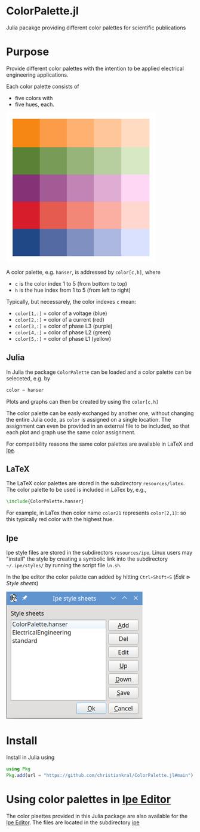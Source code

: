 # ColorPalette.jl

Julia pacakge providing different color palettes for scientific publications

# Purpose

Provide different color palettes with the intention to be applied
electrical engineering applications.

Each color palette consists of

- five colors with
- five hues, each.

<img src="https://github.com/christiankral/ColorPalette.jl/blob/main/resources/png/ColorPalette.hanser_color.png?raw=true" width="400"/>

A color palette, e.g. `hanser`, is addressed by `color[c,h]`, where
- `c` is the color index 1 to 5 (from bottom to top)
- `h` is the hue index from 1 to 5 (from left to right)

Typically, but necessarely, the color indexes `c` mean:

- `color[1,:]` = color of a voltage (blue)
- `color[2,:]` = color of a current (red)
- `color[3,:]` = color of phase L3 (purple)
- `color[4,:]` = color of phase L2 (green)
- `color[5,:]` = color of phase L1 (yellow)

## Julia

In Julia the package `ColorPalette` can be loaded and a color palette can be seleceted, e.g. by

```julia
color = hanser
```

Plots and graphs can then be created by using the `color[c,h]`

The color palette can be easly exchanged by another one, without changing the entire Julia code, as `color` is assigned on a single location. The assignment can even be provided in an external file to be included, so that each plot and graph use the same color assignment.

For compatibility reasons the same color palettes are available in LaTeX and [Ipe](https://ipe.otfried.org/).

## LaTeX

The LaTeX color palettes are stored in the subdirectory `resources/latex`. The color palette to be used is included in LaTex by, e.g.,

```latex
\include{ColorPalette.hanser}
```

For example, in LaTex then color name `color21` represents `color[2,1]`: so this typically red color with the highest hue.

## Ipe

Ipe style files are stored in the subdirectors `resources/ipe`. Linux users may "install" the style by creating a symbolic link into the subdirectory `~/.ipe/styles/` by running the script file `ln.sh`.

In the Ipe editor the color palette can added by hitting `Ctrl+Shift+S` (*Edit* $\triangleright$ *Style sheets*)

![Ipe_ _style_sheets.png](https://github.com/christiankral/ColorPalette.jl/blob/main/resources/doc/Ipe_style_sheets.png?raw=true)

# Install

Install in Julia using

```julia
using Pkg
Pkg.add(url = "https://github.com/christiankral/ColorPalette.jl#main")
```

# Using color palettes in [Ipe Editor](https://ipe.otfried.org/)

The color plaettes provided in this Julia package are also available for the
[Ipe Editor](https://ipe.otfried.org/). The files are located in the subdirectory
[ipe](https://github.com/christiankral/ColorPalette.jl/tree/main/ipe)
